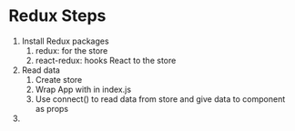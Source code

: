 # Redux Steps

1. Install Redux packages
    1. redux: for the store
    1. react-redux: hooks React to the store
1. Read data
    1. Create store
    1. Wrap App with <Provider store={store}> in index.js
    1. Use connect() to read data from store and give data to component as props
1. 